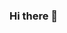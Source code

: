 ### Hi there 👋
<!--
**cleitonca/cleitonca** is a ✨ _special_ ✨ repository because its `README.md` (this file) appears on your GitHub profile.

Olá, Seja Bem-Vindo à minha página no Github / Here are some ideas to get you started:

- 📫 Como entrar em contato comigo / How to reach me: cltn.info@mail.com
- 😄 Pronomes / Pronouns: ele / he / him
- ⚡ Curiosidades / Fun fact: Brasileiro, casado com Kálita Rodrigues e Pai do Estêvão
-->
